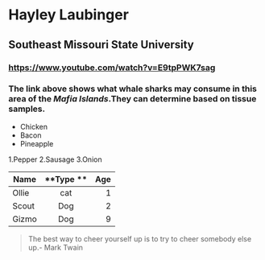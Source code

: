 # Hayley Laubinger
## Southeast Missouri State University 
### https://www.youtube.com/watch?v=E9tpPWK7sag
### The link above shows what **whale sharks** may consume in this area of the *Mafia Islands*.They can determine based on **tissue samples**. 


- Chicken 
- Bacon
- Pineapple 


1.Pepper
2.Sausage 
3.Onion


|**Name** | **Type **    |  **Age** |
|---------|:------------:|---------:|
|Ollie    |  cat         |  1       |
|Scout    |  Dog         |  2       |
|Gizmo    |  Dog         |  9       |


> The best way to cheer yourself up is to try to cheer somebody else up.- Mark Twain
